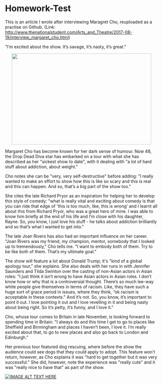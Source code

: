 # Homework-Test
This is an article I wrote after interviewing Maragret Cho, reuploaded as a practise on Github. (Link: http://www.thenationalstudent.com/Arts_and_Theatre/2017-08-19/interview_margaret_cho.html) 

"I’m excited about the show. It’s savage, it’s nasty, it’s great."

<p align="center">
  <img width="460" height="300" src="!(https://user-images.githubusercontent.com/47171384/52698197-f81cde80-2fad-11e9-8b3e-fa1914d043b4.jpg)">
</p>

Margaret Cho has become known for her dark sense of humour. Now 48, the Drop Dead Diva star has embarked on a tour with what she has described as her "sickest show to date", with it dealing with "a lot of hard stuff about addiction, about weight."

Cho notes she can be "very, very self-destructive" before adding: "I really wanted to make an effort to show how this is like so scary and this is real and this can happen. And so, that’s a big part of the show too."

She cites the late Richard Pryor as an inspiration for helping her to develop this style of comedy: "what is really vital and exciting about comedy is that you can ride that edge of 'this is too much, like, this is wrong' and I learnt all about this from Richard Pryor, who was a great hero of mine. I was able to know him briefly at the end of his life and I’m close with his daughter, Rayne. So, you know, I just love his stuff - he talks about addiction brilliantly and so that’s what I wanted to get into."  

The late Joan Rivers has also had an important influence on her career. "Joan Rivers was my friend, my champion, mentor, somebody that I looked up to tremendously," Cho tells me. "I want to embody both of them. Try to be like both of them. That’s my ultimate goal." 

The show will feature a lot about Donald Trump; it's "kind of a global apology tour," she explains. She also deals with her runs in with Jennifer Saunders and Tilda Swinton over the casting of non-Asian actors in Asian roles: "I just think it isn’t wrong to have Asian actors in Asian roles. I don’t know how or why that is a controversial thought. There’s so much lee-way white people give themselves in terms of racism. Like, they have such a huge sort of grace period in issues, where they think, “ok racism is acceptable in these contexts." And it’s not. So, you know, it’s important to point it out. I love pointing it out and I love revelling in it and being nasty about being right. So it’s petty, it’s funny, and I love it."

Cho, whose tour comes to Britain in late November, is looking forward to spending time in Britain: "I always do and this time I get to go to places like Sheffield and Birmingham and places I haven’t been, I love it. I’m really excited about that, to go to new places and also go back to London and Edinburgh."

Her previous tour featured dog rescuing, where before the show the audience could see dogs that they could apply to adopt. This feature won't return, however, as Cho explains it was "hard to get together but it was very successful." She did, however, note the experience was "really cute" and it was "really nice to have that" as part of the show.

[![IMAGE ALT TEXT HERE](http://img.https://www.youtube.com/watch?v=07J7FewshAA)](https://www.youtube.com/watch?v=07J7FewshAA)



